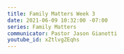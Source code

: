 ```yaml
---
title: Family Matters Week 3
date: 2021-06-09 10:32:00 -07:00
series: Family Matters
communicator: Pastor Jason Gianotti
youtube_id: xZtlvgZEqhs
---
```


